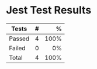 # Jest Test Results

| Tests  |   # |    % |
| ------ | --: | ---: |
| Passed |   4 | 100% |
| Failed |   0 |   0% |
| Total  |   4 | 100% |
